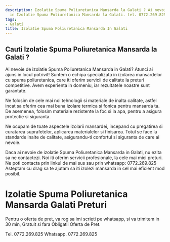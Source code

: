 ```yaml
---
description: Izolatie Spuma Poliuretanica Mansarda la Galati ? Ai nevoie de un profesionist
  in Izolatie Spuma Poliuretanica Mansarda la Galati. tel. 0772.269.825
tags:
- Galati
title: Izolatie Spuma Poliuretanica Mansarda In Galati
---
```



## Cauti Izolatie Spuma Poliuretanica Mansarda la Galati ?


Ai nevoie de izolatie Spuma Poliuretanica Mansarda in Galati? Atunci ai ajuns in locul potrivit! 
Suntem o echipa specializata in izolarea mansardelor cu spuma poliuretanica, care iti oferim servicii de calitate la preturi competitive. 
Avem experienta in domeniu, iar rezultatele noastre sunt garantate. 

Ne folosim de cele mai noi tehnologii si materiale de inalta calitate, astfel incat sa oferim cea mai buna izolare termica si fonica pentru mansarda ta. 
De asemenea, folosim materiale rezistente la foc si la apa, pentru a asigura protectie si siguranta. 

Ne ocupam de toate aspectele izolarii mansardei, incepand cu pregatirea si curatarea suprafetelor, aplicarea materialelor si finisarea. 
Totul se face la standarde inalte de calitate, asigurandu-ti confortul si siguranta de care ai nevoie. 

Daca ai nevoie de izolatie Spuma Poliuretanica Mansarda in Galati, nu ezita sa ne contactezi. 
Noi iti oferim servicii profesionale, la cele mai mici preturi. 
Ne poti contacta prin linkul de mai sus sau prin whatsapp: 0772.269.825 
Asteptam cu drag sa te ajutam sa iti izolezi mansarda in cel mai eficient mod posibil.

# Izolatie Spuma Poliuretanica Mansarda Galati Preturi
Pentru o oferta de pret, va rog sa imi scrieti pe whatsapp, si va trimitem in 30 min, Gratuit si fara Obligatii Oferta de Pret.

Tel. 0772.269.825
Whatsapp. 0772.269.825